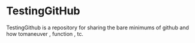 # TestingGitHub
TestingGithub is a repository for sharing the bare minimums of github and how tomaneuver , function , tc.
